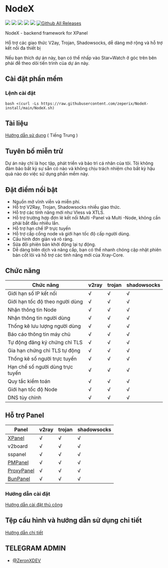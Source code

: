 # NodeX

[![](https://img.shields.io/badge/Admin-@zeperix-blue.svg)](https://t.me/zeronxdev)
![](https://img.shields.io/github/stars/zeperix/NodeX)
![](https://img.shields.io/github/forks/zeperix/NodeX)
![](https://github.com/zeperix/NodeX/actions/workflows/release.yml/badge.svg)
![](https://github.com/zeperix/NodeX/actions/workflows/docker.yml/badge.svg)
[![Github All Releases](https://img.shields.io/github/downloads/zeperix/NodeX/total.svg)]()

NodeX - backend framework for XPanel

Hỗ trợ các giao thức V2ay, Trojan, Shadowsocks, dễ dàng mở rộng và hỗ trợ kết nối đa thiết bị

Nếu bạn thích dự án này, bạn có thể nhấp vào Star+Watch ở góc trên bên phải để theo dõi tiến trình của dự án này.

## Cài đặt phần mềm

### Lệnh cài đặt

```
bash <(curl -Ls https://raw.githubusercontent.com/zeperix/NodeX-install/main/NodeX.sh)
```

## Tài liệu
[Hướng dẫn sử dụng](https://xrayr-project.github.io/XrayR-doc/) ( Tiếng Trung )

## Tuyên bố miễn trừ

Dự án này chỉ là học tập, phát triển và bảo trì cá nhân của tôi. Tôi không đảm bảo bất kỳ sự sẵn có nào và không chịu trách nhiệm cho bất kỳ hậu quả nào do việc sử dụng phần mềm này.

## Đặt điểm nổi bật

* Nguồn mở vĩnh viễn và miễn phí.
* Hỗ trợ V2Ray, Trojan, Shadowsocks nhiều giao thức.
* Hỗ trợ các tính năng mới như Vless và XTLS.
* Hỗ trợ trường hợp đơn lẻ kết nối Multi -Panel và Multi -Node, không cần phải bắt đầu nhiều lần.
* Hỗ trợ hạn chế IP trực tuyến
* Hỗ trợ cấp cổng node và giới hạn tốc độ cấp người dùng.
* Cấu hình đơn giản và rõ ràng.
* Sửa đổi phiên bản khởi động lại tự động.
* Dễ dàng biên dịch và nâng cấp, bạn có thể nhanh chóng cập nhật phiên bản cốt lõi và hỗ trợ các tính năng mới của Xray-Core.

## Chức năng

| Chức năng                        | v2ray | trojan | shadowsocks |
|----------------------------------|-------|--------|-------------|
| Giới hạn số IP kết nối           | √     | √      | √           |
| Giới hạn tốc độ theo người dùng  | √     | √      | √           |
| Nhận thông tin Node              | √     | √      | √           |
| Nhận thông tin người dùng        | √     | √      | √           |
| Thống kê lưu lượng người dùng    | √     | √      | √           |
| Báo cáo thông tin máy chủ        | √     | √      | √           |
| Tự động đăng ký chứng chỉ TLS    | √     | √      | √           |
| Gia hạn chứng chỉ TLS tự động    | √     | √      | √           |
| Thống kê số người trực tuyến     | √     | √      | √           |
| Hạn chế số người dùng trực tuyến | √     | √      | √           |
| Quy tắc kiểm toán                | √     | √      | √           |
| Giới hạn tốc độ Node             | √     | √      | √           |
| DNS tùy chỉnh                    | √     | √      | √           |

## Hỗ trợ Panel 

| Panel                                                         | v2ray | trojan | shadowsocks      |
|---------------------------------------------------------------|-------|--------|------------------|
| [XPanel](https://github.com/zeperix/XPanel)                 | √     | √      | √                |
| v2board                                                       | √     | √      | √                |
| sspanel                                                       | √     | √      | √                |
| [PMPanel](https://github.com/ByteInternetHK/PMPanel)          | √     | √      | √                |
| [ProxyPanel](https://github.com/ProxyPanel/ProxyPanel)        | √     | √      | √                |
| [BunPanel](https://github.com/pennyMorant/bunpanel-release)   | √     | √      | √                |


### Hướng dẫn cài đặt

[Hướng dẫn cài đặt thủ công](https://xrayr-project.github.io/XrayR-doc/xrayr-xia-zai-he-an-zhuang/install/manual)

## Tệp cấu hình và hướng dẫn sử dụng chi tiết

[Hướng dẫn chi tiết](https://xrayr-project.github.io/XrayR-doc/)

## TELEGRAM ADMIN

* [@ZeronXDEV](https://t.me/zeperix)
